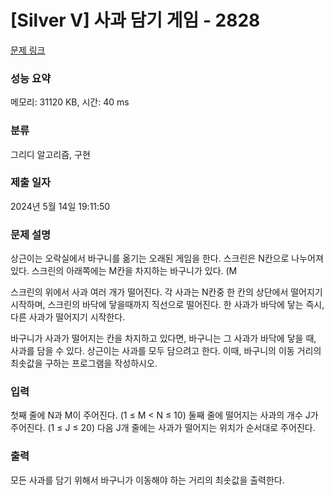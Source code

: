# [Silver V] 사과 담기 게임 - 2828 

[문제 링크](https://www.acmicpc.net/problem/2828) 

### 성능 요약

메모리: 31120 KB, 시간: 40 ms

### 분류

그리디 알고리즘, 구현

### 제출 일자

2024년 5월 14일 19:11:50

### 문제 설명

<p>상근이는 오락실에서 바구니를 옮기는 오래된 게임을 한다. 스크린은 N칸으로 나누어져 있다. 스크린의 아래쪽에는 M칸을 차지하는 바구니가 있다. (M<N) 플레이어는 게임을 하는 중에 바구니를 왼쪽이나 오른쪽으로 이동할 수 있다. 하지만, 바구니는 스크린의 경계를 넘어가면 안 된다. 가장 처음에 바구니는 왼쪽 M칸을 차지하고 있다.</p>

<p>스크린의 위에서 사과 여러 개가 떨어진다. 각 사과는 N칸중 한 칸의 상단에서 떨어지기 시작하며, 스크린의 바닥에 닿을때까지 직선으로 떨어진다. 한 사과가 바닥에 닿는 즉시, 다른 사과가 떨어지기 시작한다.</p>

<p>바구니가 사과가 떨어지는 칸을 차지하고 있다면, 바구니는 그 사과가 바닥에 닿을 때, 사과를 담을 수 있다. 상근이는 사과를 모두 담으려고 한다. 이때, 바구니의 이동 거리의 최솟값을 구하는 프로그램을 작성하시오.</p>

### 입력 

 <p>첫째 줄에 N과 M이 주어진다. (1 ≤ M < N ≤ 10) 둘째 줄에 떨어지는 사과의 개수 J가 주어진다. (1 ≤ J ≤ 20) 다음 J개 줄에는 사과가 떨어지는 위치가 순서대로 주어진다.</p>

### 출력 

 <p>모든 사과를 담기 위해서 바구니가 이동해야 하는 거리의 최솟값을 출력한다.</p>

